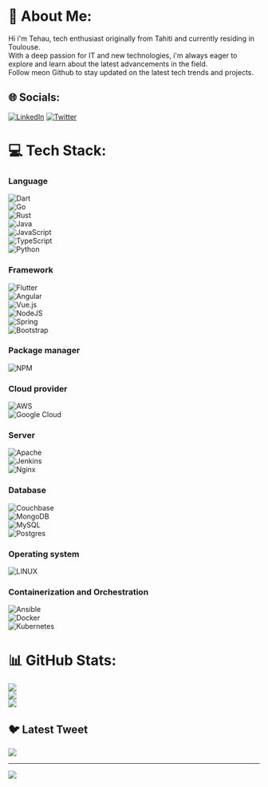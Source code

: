 # 💫 About Me:
Hi i'm Tehau, tech enthusiast originally from Tahiti and currently residing in Toulouse. <br>With a deep passion for IT and new technologies, i'm always eager to explore and learn about the latest advancements in the field. <br>Follow meon Github to stay updated on the latest tech trends and projects.


## 🌐 Socials:
[![LinkedIn](https://img.shields.io/badge/LinkedIn-%230077B5.svg?logo=linkedin&logoColor=white)](https://linkedin.com/in/tehau-tsing-76948783) 
[![Twitter](https://img.shields.io/badge/Twitter-%231DA1F2.svg?logo=Twitter&logoColor=white)](https://twitter.com/Tehau_pf) 

# 💻 Tech Stack:

### Language 
![Dart](https://img.shields.io/badge/dart-%230175C2.svg?style=for-the-badge&logo=dart&logoColor=white) <br>
![Go](https://img.shields.io/badge/go-%2300ADD8.svg?style=for-the-badge&logo=go&logoColor=white)  <br>
![Rust](https://img.shields.io/badge/rust-%23000000.svg?style=for-the-badge&logo=rust&logoColor=white)  <br>
![Java](https://img.shields.io/badge/java-%23ED8B00.svg?style=for-the-badge&logo=java&logoColor=white)  <br>
![JavaScript](https://img.shields.io/badge/javascript-%23323330.svg?style=for-the-badge&logo=javascript&logoColor=%23F7DF1E)  <br>
![TypeScript](https://img.shields.io/badge/typescript-%23007ACC.svg?style=for-the-badge&logo=typescript&logoColor=white)  <br>
![Python](https://img.shields.io/badge/python-3670A0?style=for-the-badge&logo=python&logoColor=ffdd54)  <br>

### Framework
![Flutter](https://img.shields.io/badge/Flutter-%2302569B.svg?style=for-the-badge&logo=Flutter&logoColor=white)  <br>
![Angular](https://img.shields.io/badge/angular-%23DD0031.svg?style=for-the-badge&logo=angular&logoColor=white)  <br>
![Vue.js](https://img.shields.io/badge/vuejs-%2335495e.svg?style=for-the-badge&logo=vuedotjs&logoColor=%234FC08D) <br>
![NodeJS](https://img.shields.io/badge/node.js-6DA55F?style=for-the-badge&logo=node.js&logoColor=white)  <br>
![Spring](https://img.shields.io/badge/spring-%236DB33F.svg?style=for-the-badge&logo=spring&logoColor=white)  <br>
![Bootstrap](https://img.shields.io/badge/bootstrap-%23563D7C.svg?style=for-the-badge&logo=bootstrap&logoColor=white)  <br>

### Package manager
![NPM](https://img.shields.io/badge/NPM-%23000000.svg?style=for-the-badge&logo=npm&logoColor=white) 

### Cloud provider
![AWS](https://img.shields.io/badge/AWS-%23FF9900.svg?style=for-the-badge&logo=amazon-aws&logoColor=white)  <br>
![Google Cloud](https://img.shields.io/badge/Google%20Cloud-%234285F4.svg?style=for-the-badge&logo=google-cloud&logoColor=white) 

### Server
![Apache](https://img.shields.io/badge/apache-%23D42029.svg?style=for-the-badge&logo=apache&logoColor=white)  <br>
![Jenkins](https://img.shields.io/badge/jenkins-%232C5263.svg?style=for-the-badge&logo=jenkins&logoColor=white)  <br>
![Nginx](https://img.shields.io/badge/nginx-%23009639.svg?style=for-the-badge&logo=nginx&logoColor=white) 

### Database
![Couchbase](https://img.shields.io/badge/Couchbase-EA2328?style=for-the-badge&logo=couchbase&logoColor=white) <br>
![MongoDB](https://img.shields.io/badge/MongoDB-%234ea94b.svg?style=for-the-badge&logo=mongodb&logoColor=white) <br>
![MySQL](https://img.shields.io/badge/mysql-%2300f.svg?style=for-the-badge&logo=mysql&logoColor=white)  <br>
![Postgres](https://img.shields.io/badge/postgres-%23316192.svg?style=for-the-badge&logo=postgresql&logoColor=white) <br>

### Operating system
![LINUX](https://img.shields.io/badge/Linux-FCC624?style=for-the-badge&logo=linux&logoColor=black) 

### Containerization and Orchestration
![Ansible](https://img.shields.io/badge/ansible-%231A1918.svg?style=for-the-badge&logo=ansible&logoColor=white) <br>
![Docker](https://img.shields.io/badge/docker-%230db7ed.svg?style=for-the-badge&logo=docker&logoColor=white) <br>
![Kubernetes](https://img.shields.io/badge/kubernetes-%23326ce5.svg?style=for-the-badge&logo=kubernetes&logoColor=white)<br>

# 📊 GitHub Stats:
![](https://github-readme-stats.vercel.app/api?username=Tehau&theme=dark&hide_border=false&include_all_commits=false&count_private=false)<br/>
![](https://github-readme-streak-stats.herokuapp.com/?user=Tehau&theme=dark&hide_border=false)<br/>
![](https://github-readme-stats.vercel.app/api/top-langs/?username=Tehau&theme=dark&hide_border=false&include_all_commits=false&count_private=false&layout=compact)

## 🐦 Latest Tweet
[![](https://gtce.itsvg.in/api?username=Tehau_pf)](https://github.com/VishwaGauravIn/github-twitter-card-embed)

---
[![](https://visitcount.itsvg.in/api?id=Tehau&icon=0&color=0)](https://visitcount.itsvg.in)

<!-- Proudly created with GPRM ( https://gprm.itsvg.in ) -->
